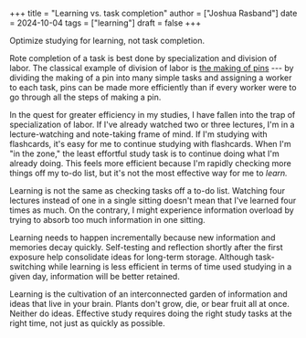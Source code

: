 +++
title = "Learning vs. task completion"
author = ["Joshua Rasband"]
date = 2024-10-04
tags = ["learning"]
draft = false
+++

Optimize studying for learning, not task completion.

Rote completion of a task is best done by specialization and division of labor.
The classical example of division of labor is [the making of pins](https://en.wikipedia.org/wiki/Division_of_labour#Adam_Smith) --- by dividing
the making of a pin into many simple tasks and assigning a worker to each task,
pins can be made more efficiently than if every worker were to go through all
the steps of making a pin.

In the quest for greater efficiency in my studies, I have fallen into the trap
of specialization of labor. If I've already watched two or three lectures, I'm
in a lecture-watching and note-taking frame of mind. If I'm studying with
flashcards, it's easy for me to continue studying with flashcards. When I'm "in
the zone," the least effortful study task is to continue doing what I'm already
doing. This feels more efficient because I'm rapidly checking more things off my
to-do list, but it's not the most effective way for me to _learn._

Learning is not the same as checking tasks off a to-do list. Watching four
lectures instead of one in a single sitting doesn't mean that I've learned four
times as much. On the contrary, I might experience information overload by
trying to absorb too much information in one sitting.

Learning needs to happen incrementally because new information and memories
decay quickly. Self-testing and reflection shortly after the first exposure help
consolidate ideas for long-term storage. Although task-switching while learning
is less efficient in terms of time used studying in a given day, information
will be better retained.

Learning is the cultivation of an interconnected garden of information and ideas
that live in your brain. Plants don't grow, die, or bear fruit all at once.
Neither do ideas. Effective study requires doing the right study tasks at the
right time, not just as quickly as possible.
